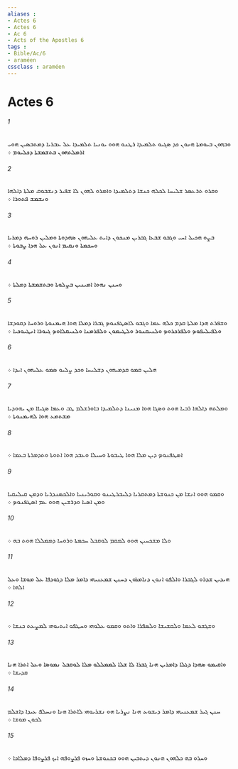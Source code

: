 ```yaml
---
aliases : 
- Actes 6
- Actes 6
- Ac 6
- Acts of the Apostles 6
tags : 
- Bible/Ac/6
- araméen
cssclass : araméen
---
```


# Actes 6

###### 1
ܘܒܗܘܢ ܒܝܘܡܬܐ ܗܢܘܢ ܟܕ ܤܓܝܘ ܬܠܡܝܕܐ ܪܛܢܘ ܗܘܘ ܝܘܢܝܐ ܬܠܡܝܕܐ ܥܠ ܥܒܪܝܐ ܕܡܬܒܤܝܢ ܗܘܝ ܐܪܡܠܬܗܘܢ ܒܬܫܡܫܬܐ ܕܟܠܝܘܡ ܀
###### 2
ܘܩܪܘ ܬܪܥܤܪ ܫܠܝܚܐ ܠܟܠܗ ܟܢܫܐ ܕܬܠܡܝܕܐ ܘܐܡܪܘ ܠܗܘܢ ܠܐ ܫܦܝܪ ܕܢܫܒܘܩ ܡܠܬܐ ܕܐܠܗܐ ܘܢܫܡܫ ܦܬܘܪܐ ܀
###### 3
ܒܨܘ ܗܟܝܠ ܐܚܝ ܘܓܒܘ ܫܒܥܐ ܓܒܪܝܢ ܡܢܟܘܢ ܕܐܝܬ ܥܠܝܗܘܢ ܤܗܕܘܬܐ ܘܡܠܝܢ ܪܘܚܗ ܕܡܪܝܐ ܘܚܟܡܬܐ ܘܢܩܝܡ ܐܢܘܢ ܥܠ ܗܕܐ ܨܒܘܬܐ ܀
###### 4
ܘܚܢܢ ܢܗܘܐ ܐܡܝܢܝܢ ܒܨܠܘܬܐ ܘܒܬܫܡܫܬܐ ܕܡܠܬܐ ܀
###### 5
ܘܫܦܪܬ ܗܕܐ ܡܠܬܐ ܩܕܡ ܟܠܗ ܥܡܐ ܘܓܒܘ ܠܐܤܛܦܢܘܤ ܓܒܪܐ ܕܡܠܐ ܗܘܐ ܗܝܡܢܘܬܐ ܘܪܘܚܐ ܕܩܘܕܫܐ ܘܠܦܝܠܝܦܘܤ ܘܠܦܪܟܪܘܤ ܘܠܢܝܩܢܘܪ ܘܠܛܝܡܘܢ ܘܠܦܪܡܢܐ ܘܠܢܝܩܠܐܘܤ ܓܝܘܪܐ ܐܢܛܝܘܟܝܐ ܀
###### 6
ܗܠܝܢ ܩܡܘ ܩܕܡܝܗܘܢ ܕܫܠܝܚܐ ܘܟܕ ܨܠܝܘ ܤܡܘ ܥܠܝܗܘܢ ܐܝܕܐ ܀
###### 7
ܘܡܠܬܗ ܕܐܠܗܐ ܪܒܝܐ ܗܘܬ ܘܤܓܐ ܗܘܐ ܡܢܝܢܐ ܕܬܠܡܝܕܐ ܒܐܘܪܫܠܡ ܛܒ ܘܥܡܐ ܤܓܝܐܐ ܡܢ ܝܗܘܕܝܐ ܡܫܬܡܥ ܗܘܐ ܠܗܝܡܢܘܬܐ ܀
###### 8
ܐܤܛܦܢܘܤ ܕܝܢ ܡܠܐ ܗܘܐ ܛܝܒܘܬܐ ܘܚܝܠܐ ܘܥܒܕ ܗܘܐ ܐܬܘܬܐ ܘܬܕܡܪܬܐ ܒܥܡܐ ܀
###### 9
ܘܩܡܘ ܗܘܘ ܐܢܫܐ ܡܢ ܟܢܘܫܬܐ ܕܡܬܩܪܝܐ ܕܠܝܒܪܛܝܢܘ ܘܩܘܪܝܢܝܐ ܘܐܠܟܤܢܕܪܝܐ ܘܕܡܢ ܩܝܠܝܩܝܐ ܘܡܢ ܐܤܝܐ ܘܕܪܫܝܢ ܗܘܘ ܥܡ ܐܤܛܦܢܘܤ ܀
###### 10
ܘܠܐ ܡܫܟܚܝܢ ܗܘܘ ܠܡܩܡ ܠܘܩܒܠ ܚܟܡܬܐ ܘܪܘܚܐ ܕܡܡܠܠܐ ܗܘܬ ܒܗ ܀
###### 11
ܗܝܕܝܢ ܫܕܪܘ ܠܓܒܪܐ ܘܐܠܦܘ ܐܢܘܢ ܕܢܐܡܪܘܢ ܕܚܢܢ ܫܡܥܢܝܗܝ ܕܐܡܪ ܡܠܐ ܕܓܘܕܦܐ ܥܠ ܡܘܫܐ ܘܥܠ ܐܠܗܐ ܀
###### 12
ܘܫܓܫܘ ܠܥܡܐ ܘܠܩܫܝܫܐ ܘܠܤܦܪܐ ܘܐܬܘ ܘܩܡܘ ܥܠܘܗܝ ܘܚܛܦܘ ܐܝܬܝܘܗܝ ܠܡܨܥܬ ܟܢܫܐ ܀
###### 13
ܘܐܩܝܡܘ ܤܗܕܐ ܕܓܠܐ ܕܐܡܪܝܢ ܗܢܐ ܓܒܪܐ ܠܐ ܫܠܐ ܠܡܡܠܠܘ ܡܠܐ ܠܘܩܒܠ ܢܡܘܤܐ ܘܥܠ ܐܬܪܐ ܗܢܐ ܩܕܝܫܐ ܀
###### 14
ܚܢܢ ܓܝܪ ܫܡܥܢܝܗܝ ܕܐܡܪ ܕܝܫܘܥ ܗܢܐ ܢܨܪܝܐ ܗܘ ܢܫܪܝܘܗܝ ܠܐܬܪܐ ܗܢܐ ܘܢܚܠܦ ܥܝܕܐ ܕܐܫܠܡ ܠܟܘܢ ܡܘܫܐ ܀
###### 15
ܘܚܪܘ ܒܗ ܟܠܗܘܢ ܗܢܘܢ ܕܝܬܒܝܢ ܗܘܘ ܒܟܢܘܫܬܐ ܘܚܙܘ ܦܪܨܘܦܗ ܐܝܟ ܦܪܨܘܦܐ ܕܡܠܐܟܐ ܀
